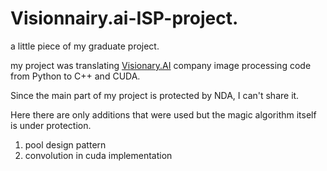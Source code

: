 # Visionnairy.ai-ISP-project. 

a little piece of my graduate project. 

my project was translating [Visionary.AI](https://www.visionary.ai/) company image processing code from Python to C++ and CUDA.  

Since the main part of my project is protected by NDA, I can't share it. 

Here there are only additions that were used but the magic algorithm itself is under protection. 

1. pool design pattern 
2. convolution in cuda implementation
